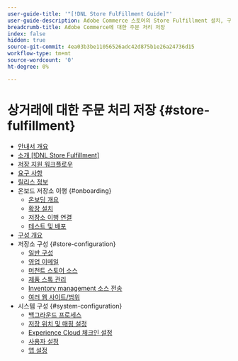 ```yaml
---
user-guide-title: '"[!DNL Store FulFillment Guide]"'
user-guide-description: Adobe Commerce 스토어의 Store Fulfillment 설치, 구성 및 사용에 대한 자세한 정보
breadcrumb-title: Adobe Commerce에 대한 주문 처리 저장
index: false
hidden: true
source-git-commit: 4ea03b3be11056526adc42d875b1e26a24736d15
workflow-type: tm+mt
source-wordcount: '0'
ht-degree: 0%

---
```



# 상거래에 대한 주문 처리 저장 {#store-fulfillment}

- [안내서 개요](guide-overview.md)
- [소개 [!DNL Store Fulfillment]](introduction.md)
- [저장 지원 워크플로우](store-assist-modules.md)
- [요구 사항](solution-requirements.md)
- [릴리스 정보](release-notes.md)
- 온보드 저장소 이행 {#onboarding}
   - [온보딩 개요](onboard.md)
   - [확장 설치](install.md)
   - [저장소 이행 연결](connect-set-up-service.md)
   - [테스트 및 배포](test-and-deploy.md)
- [구성 개요](service-config-settings-overview.md)
- 저장소 구성 {#store-configuration}
   - [일반 구성](enable-general.md)
   - [영업 이메일](sales-emails.md)
   - [머천트 스토어 소스](merchant-store-configuration.md)
   - [제품 스톡 관리](product-stock.md)
   - [Inventory management 소스 전송](inventory-stock-transfer.md)
   - [여러 웹 사이트/범위](multi-site-and-scope-config.md)
- 시스템 구성 {#system-configuration}
   - [백그라운드 프로세스](background-processes.md)
   - [저장 위치 및 매핑 설정](store-location-map-provider-setup.md)
   - [Experience Cloud 체크인 설정](check-in-experience-setup.md)
   - [사용자 설정](user-setup.md)
   - [앱 설정](app-setup.md)


